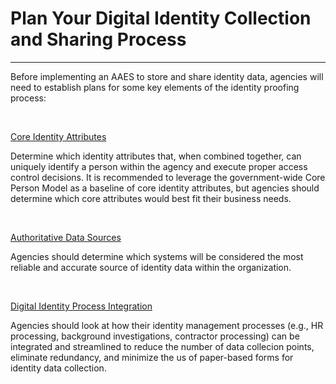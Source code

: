 # Plan Your Digital Identity Collection and Sharing Process
--------------------------------------------

Before implementing an AAES to store and share identity data, agencies will need to establish plans for some key elements of the identity proofing process: 

<br>

[Core Identity Attributes](../id-attributes)  

Determine which identity attributes that, when combined together, can uniquely identify a person within the agency and execute proper access control decisions. It is recommended to leverage the government-wide Core Person Model as a baseline of core identity attributes, but agencies should determine which core attributes would best fit their business needs.

<br>

[Authoritative Data Sources](../auth-sources) 

Agencies should determine which systems will be considered the most reliable and accurate source of identity data within the organization.

<br>

[Digital Identity Process Integration](id-integration) 

Agencies should look at how their identity management processes (e.g., HR processing, background investigations, contractor processing) can be integrated and streamlined to reduce the number of data collecion points, eliminate redundancy, and minimize the us of paper-based forms for identity data collection.
